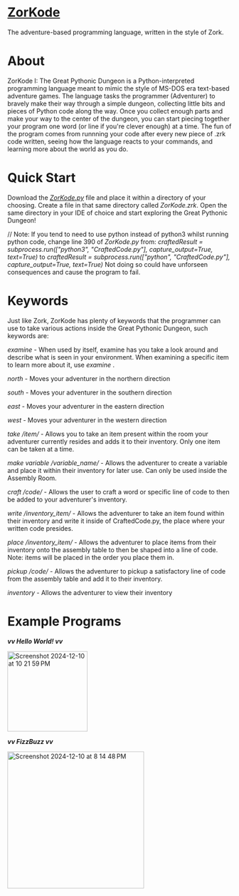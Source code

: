 # [ZorKode](https://github.com/Yaykuby/ZorKode)
The adventure-based programming language, written in the style of Zork.

# About
ZorKode I: The Great Pythonic Dungeon is a Python-interpreted programming language meant to mimic the style of MS-DOS era text-based adventure games. The language tasks the programmer (Adventurer) to bravely make their way through a simple dungeon, collecting little bits and pieces of Python code along the way. Once you collect enough parts and make your way to the center of the dungeon, you can start piecing together your program one word (or line if you're clever enough) at a time. The fun of the program comes from runnning your code after every new piece of .zrk code written, seeing how the language reacts to your commands, and learning more about the world as you do.

# Quick Start
Download the [*ZorKode.py*](https://github.com/Yaykuby/ZorKode/blob/main/ZorKode.py) file and place it within a directory of your choosing. Create a file in that same directory called *ZorKode.zrk*. Open the same directory in your IDE of choice and start exploring the Great Pythonic Dungeon!

// Note: If you tend to need to use python instead of python3 whilst running python code, change line 390 of *ZorKode.py* from:
*craftedResult = subprocess.run(["python3", "CraftedCode.py"], capture_output=True, text=True)*
to
*craftedResult = subprocess.run(["python", "CraftedCode.py"], capture_output=True, text=True)*
Not doing so could have unforseen consequences and cause the program to fail.

# Keywords
Just like Zork, ZorKode has plenty of keywords that the programmer can use to take various actions inside the Great Pythonic Dungeon, such keywords are:

*examine* - When used by itself, examine has you take a look around and describe what is seen in your environment. When examining a specific item to learn more about it, use *examine <item>*.

*north* - Moves your adventurer in the northern direction

*south* - Moves your adventurer in the southern direction

*east* - Moves your adventurer in the eastern direction

*west* - Moves your adventurer in the western direction

*take /item/* - Allows you to take an item present within the room your adventurer currently resides and adds it to their inventory. Only one item can be taken at a time.

*make variable /variable_name/* - Allows the adventurer to create a variable and place it within their inventory for later use. Can only be used inside the Assembly Room.

*craft /code/* - Allows the user to craft a word or specific line of code to then be added to your adventurer's inventory.

*write /inventory_item/* - Allows the adventurer to take an item found within their inventory and write it inside of CraftedCode.py, the place where your written code presides.

*place /inventory_item/* - Allows the adventurer to place items from their inventory onto the assembly table to then be shaped into a line of code. Note: items will be placed in the order you place them in.

*pickup /code/* - Allows the adventurer to pickup a satisfactory line of code from the assembly table and add it to their inventory.

*inventory* - Allows the adventurer to view their inventory

# Example Programs
***vv Hello World! vv***

<img width="180" alt="Screenshot 2024-12-10 at 10 21 59 PM" src="https://github.com/user-attachments/assets/dd371623-20fd-4fd5-96fc-7cc7d8d0d7eb">

***vv FizzBuzz vv***

<img width="307" alt="Screenshot 2024-12-10 at 8 14 48 PM" src="https://github.com/user-attachments/assets/74877bae-9583-4e51-ae7b-d8e5560304fe">
